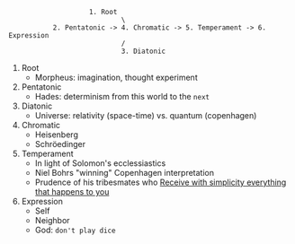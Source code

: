                         1. Root
                                \
               2. Pentatonic -> 4. Chromatic -> 5. Temperament -> 6. Expression
                                /
                                3. Diatonic

1. Root
   - Morpheus: imagination, thought experiment
2. Pentatonic
   - Hades: determinism from this world to the `next`
3. Diatonic
   - Universe: relativity (space-time) vs. quantum (copenhagen)
4. Chromatic
   - Heisenberg
   - Schröedinger
5. Temperament
   - In light of Solomon's ecclessiastics
   - Niel Bohrs "winning" Copenhagen interpretation
   - Prudence of his tribesmates who [Receive with simplicity everything that happens to you](https://en.wikipedia.org/wiki/Simplicity#Citations)
6. Expression
   - Self
   - Neighbor
   - God: `don't play dice`

